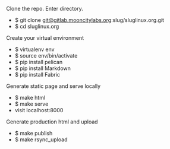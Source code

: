 Clone the repo. Enter directory.
  * $ git clone git@gitlab.mooncitylabs.org:slug/sluglinux.org.git
  * $ cd sluglinux.org
  
Create your virtual environment
  * $ virtualenv env
  * $ source env/bin/activate
  * $ pip install pelican
  * $ pip install Markdown
  * $ pip install Fabric
  
Generate static page and serve locally
  * $ make html
  * $ make serve
  * visit localhost:8000

Generate production html and upload
  * $ make publish
  * $ make rsync_upload